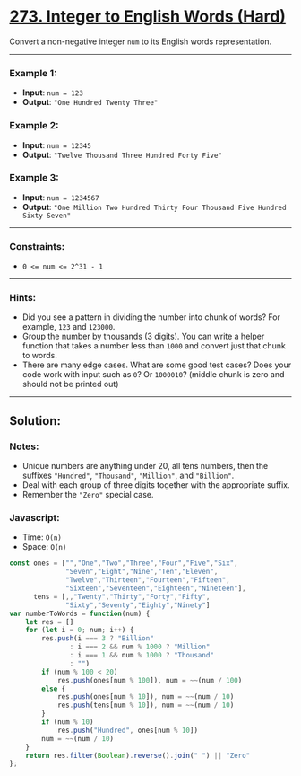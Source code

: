 # [273. Integer to English Words (Hard)](https://leetcode.com/problems/integer-to-english-words/)

Convert a non-negative integer `num` to its English words representation.

---
### Example 1:
 - **Input**: `num = 123`
 - **Output**: `"One Hundred Twenty Three"`

### Example 2:
 - **Input**: `num = 12345`
 - **Output**: `"Twelve Thousand Three Hundred Forty Five"`

### Example 3:
 - **Input**: `num = 1234567`
 - **Output**: `"One Million Two Hundred Thirty Four Thousand Five Hundred Sixty Seven"`

---
### Constraints:
 - `0 <= num <= 2^31 - 1`

---
### Hints:
 - Did you see a pattern in dividing the number into chunk of words? For example, `123` and `123000`.
 - Group the number by thousands (3 digits). You can write a helper function that takes a number less than `1000` and convert just that chunk to words.
 - There are many edge cases. What are some good test cases? Does your code work with input such as `0`? Or `1000010`? (middle chunk is zero and should not be printed out)

---
## Solution:
### Notes:
 - Unique numbers are anything under 20, all tens numbers, then the suffixes `"Hundred"`, `"Thousand"`, `"Million"`, and `"Billion"`.
 - Deal with each group of three digits together with the appropriate suffix.
 - Remember the `"Zero"` special case.

### Javascript:
 - Time: `O(n)`
 - Space: `O(n)`

```js
const ones = ["","One","Two","Three","Four","Five","Six",
              "Seven","Eight","Nine","Ten","Eleven",
              "Twelve","Thirteen","Fourteen","Fifteen",
              "Sixteen","Seventeen","Eighteen","Nineteen"],
      tens = [,,"Twenty","Thirty","Forty","Fifty",
              "Sixty","Seventy","Eighty","Ninety"]
var numberToWords = function(num) {
    let res = []
    for (let i = 0; num; i++) {
        res.push(i === 3 ? "Billion" 
               : i === 2 && num % 1000 ? "Million"
               : i === 1 && num % 1000 ? "Thousand"
               : "")
        if (num % 100 < 20)
            res.push(ones[num % 100]), num = ~~(num / 100)
        else {
            res.push(ones[num % 10]), num = ~~(num / 10)
            res.push(tens[num % 10]), num = ~~(num / 10)
        }
        if (num % 10)
            res.push("Hundred", ones[num % 10])
        num = ~~(num / 10)
    }
    return res.filter(Boolean).reverse().join(" ") || "Zero"
};
```
